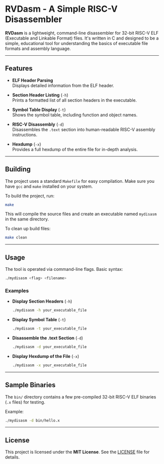 # RVDasm - A Simple RISC-V Disassembler

**RVDasm** is a lightweight, command-line disassembler for 32-bit RISC-V ELF (Executable and Linkable Format) files. It's written in C and designed to be a simple, educational tool for understanding the basics of executable file formats and assembly language.

---

## Features

- **ELF Header Parsing**  
  Displays detailed information from the ELF header.

- **Section Header Listing** (`-h`)  
  Prints a formatted list of all section headers in the executable.

- **Symbol Table Display** (`-t`)  
  Shows the symbol table, including function and object names.

- **RISC-V Disassembly** (`-d`)  
  Disassembles the `.text` section into human-readable RISC-V assembly instructions.

- **Hexdump** (`-x`)  
  Provides a full hexdump of the entire file for in-depth analysis.

---

## Building

The project uses a standard `Makefile` for easy compilation. Make sure you have `gcc` and `make` installed on your system.

To build the project, run:

```bash
make
````

This will compile the source files and create an executable named `mydisasm` in the same directory.

To clean up build files:

```bash
make clean
```

---

## Usage

The tool is operated via command-line flags.
Basic syntax:

```bash
./mydisasm <flag> <filename>
```

### Examples

* **Display Section Headers** (`-h`)

  ```bash
  ./mydisasm -h your_executable_file
  ```

* **Display Symbol Table** (`-t`)

  ```bash
  ./mydisasm -t your_executable_file
  ```

* **Disassemble the .text Section** (`-d`)

  ```bash
  ./mydisasm -d your_executable_file
  ```

* **Display Hexdump of the File** (`-x`)

  ```bash
  ./mydisasm -x your_executable_file
  ```

---

## Sample Binaries

The `bin/` directory contains a few pre-compiled 32-bit RISC-V ELF binaries (`.x` files) for testing.

Example:

```bash
./mydisasm -d bin/hello.x
```

---

## License

This project is licensed under the **MIT License**.
See the [LICENSE](LICENSE) file for details.
